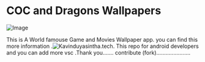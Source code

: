 # COC and Dragons Wallpapers

![Image](https://github.com/kavindyasinthasilva/GravitySl/blob/master/Images/w.png)

This is A World famouse Game and Movies Wallpaper app. you can find this more information .![Kavinduyasintha.tech](http://www.kavinduyasintha.tech/).
This repo for android developers and you can add more vsc .Thank you....... contribute  (fork)...................... 

